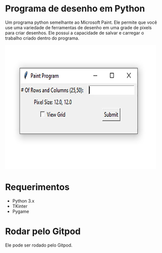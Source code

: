# Programa de desenho em Python
Um programa python semelhante ao Microsoft Paint. Ele permite que você use uma variedade de ferramentas de desenho em uma grade de pixels para criar desenhos. Ele possui a capacidade de salvar e carregar o trabalho criado dentro do programa.

<p><img src="https://github.com/DarlanNoetzold/Programa-de-desenho-em-Python/blob/master/paint01.jpg" /></p>

# Requerimentos
- Python 3.x
- TKinter
- Pygame

# Rodar pelo Gitpod
Ele pode ser rodado pelo Gitpod.
